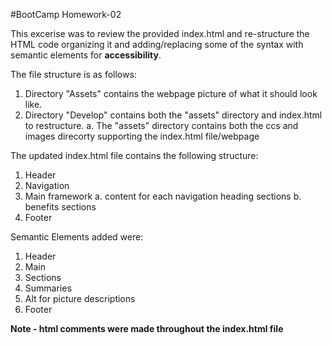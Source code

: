 #BootCamp Homework-02

This excerise was to review the provided index.html and re-structure the HTML code organizing it and adding/replacing
some of the syntax with semantic elements for **accessibility**.

The file structure is as follows:

1.  Directory "Assets" contains the webpage picture of what it should look like.
2.  Directory "Develop" contains both the "assets" directory and index.html to restructure.
    a.  The "assets" directory contains both the ccs and images direcorty supporting the index.html file/webpage

The updated index.html file contains the following structure:

1.  Header
2.  Navigation
3.  Main framework
    a. content for each navigation heading sections
    b. benefits sections
4.  Footer

Semantic Elements added were:

1.  Header
2.  Main
3.  Sections
4.  Summaries
5.  Alt for picture descriptions
6.  Footer

**Note - html comments were made throughout the index.html file**

